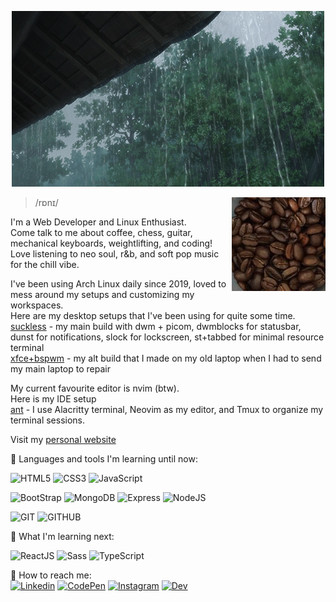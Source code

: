 <p align="center">
<img max-width="50%" height="auto" src="./.github/raining.gif">
</p>

<img align="right" src="./.github/coffee.jpg">

> /rɒnɪ/

I'm a Web Developer and Linux Enthusiast. <br/>
Come talk to me about coffee, chess, guitar, mechanical keyboards, weightlifting, and coding! <br/>
Love listening to neo soul, r&b, and soft pop music for the chill vibe. <br/>

I've been using Arch Linux daily since 2019, loved to mess around my setups and customizing my workspaces. <br/>
Here are my desktop setups that I've been using for quite some time. <br/>
[suckless](https://www.github.com/ronylee11/suckless) - my main build with dwm + picom, dwmblocks for statusbar, dunst for notifications, slock for lockscreen, st+tabbed for minimal resource terminal <br/>
[xfce+bspwm](https://www.github.com/ronylee11/xfce-bspwm) - my alt build that I made on my old laptop when I had to send my main laptop to repair <br/>

My current favourite editor is nvim (btw).<br/>
Here is my IDE setup <br/>
[ant](https://www.github.com/ronylee11/ant) - I use Alacritty terminal, Neovim as my editor, and Tmux to organize my terminal sessions. <br/>

Visit my [personal website](https://rony.is-a.dev)

🧰 Languages and tools I'm learning until now: <br/>

<p>
<picture>
<source media="(prefers-color-scheme: light)" srcset="https://img.shields.io/static/v1?label=&message=HTML5&color=%23E34F26&style=for-the-badge&logo=html5&logoColor=whitesmoke"></source>
<source media="(prefers-color-scheme: dark)" srcset="https://img.shields.io/static/v1?label=&message=HTML5&color=%23E34F26&style=for-the-badge&logo=html5&logoColor=whitesmoke"></source>
<img src="https://img.shields.io/static/v1?label=&message=HTML5&color=%23E34F26&style=for-the-badge&logo=html5&logoColor=whitesmoke" alt="HTML5">
</picture>

<picture>
<source media="(prefers-color-scheme: light)" srcset="https://img.shields.io/static/v1?label=&message=CSS3&color=%231572B6&style=for-the-badge&logo=css3&logoColor=whitesmoke"></source>
<source media="(prefers-color-scheme: dark)" srcset="https://img.shields.io/static/v1?label=&message=CSS3&color=%231572B6&style=for-the-badge&logo=css3&logoColor=whitesmoke"></source>
<img src="https://img.shields.io/static/v1?label=&message=CSS3&color=%231572B6&style=for-the-badge&logo=css3&logoColor=whitesmoke" alt="CSS3">
</picture>

<picture>
<source media="(prefers-color-scheme: light)" srcset="https://img.shields.io/static/v1?label=&message=Javascript&color=%23F7DF1E&style=for-the-badge&logo=javascript&logoColor=grey"></source>
<source media="(prefers-color-scheme: dark)" srcset="https://img.shields.io/static/v1?label=&message=Javascript&color=%23F7DF1E&style=for-the-badge&logo=javascript&logoColor=grey"></source>
<img src="https://img.shields.io/static/v1?label=&message=Javascript&color=%23F7DF1E&style=for-the-badge&logo=javascript&logoColor=grey" alt="JavaScript">
</picture> <br/>
</p>

<p>
<picture>
<source media="(prefers-color-scheme: light)" srcset="https://img.shields.io/static/v1?label=&message=BOOTSTRAP&color=blueviolet&style=for-the-badge&logo=bootstrap&logoColor=whitesmoke"></source>
<source media="(prefers-color-scheme: dark)" srcset="https://img.shields.io/static/v1?label=&message=BOOTSTRAP&color=blueviolet&style=for-the-badge&logo=bootstrap&logoColor=whitesmoke"></source>
<img src="https://img.shields.io/static/v1?label=&message=BOOTSTRAP&color=blueviolet&style=for-the-badge&logo=bootstrap&logoColor=whitesmoke" alt="BootStrap">
</picture>
<picture>
<source media="(prefers-color-scheme: light)" srcset="https://img.shields.io/static/v1?label=&message=MONGODB&color=brightgreen&style=for-the-badge&logo=mongoDB&logoColor=whitesmoke"></source>
<source media="(prefers-color-scheme: dark)" srcset="https://img.shields.io/static/v1?label=&message=MONGODB&color=brightgreen&style=for-the-badge&logo=mongoDB&logoColor=whitesmoke"></source>
<img src="https://img.shields.io/static/v1?label=&message=MONGODB&color=brightgreen&style=for-the-badge&logo=mongoDB&logoColor=whitesmoke" alt="MongoDB">
</picture>
<picture>
<source media="(prefers-color-scheme: light)" srcset="https://img.shields.io/static/v1?label=&message=EXPRESS&color=grey&style=for-the-badge&logo=express&logoColor=whitesmoke"></source>
<source media="(prefers-color-scheme: dark)" srcset="https://img.shields.io/static/v1?label=&message=EXPRESS&color=grey&style=for-the-badge&logo=express&logoColor=whitesmoke"></source>
<img src="https://img.shields.io/static/v1?label=&message=EXPRESS&color=grey&style=for-the-badge&logo=express&logoColor=whitesmoke" alt="Express">
</picture>
<picture>
<source media="(prefers-color-scheme: light)" srcset="https://img.shields.io/static/v1?label=&message=NODE.JS&color=green&style=for-the-badge&logo=node.js&logoColor=whitesmoke"></source>
<source media="(prefers-color-scheme: dark)" srcset="https://img.shields.io/static/v1?label=&message=NODE.JS&color=green&style=for-the-badge&logo=node.js&logoColor=whitesmoke"></source>
<img src="https://img.shields.io/static/v1?label=&message=NODE.JS&color=green&style=for-the-badge&logo=node.js&logoColor=whitesmoke" alt="NodeJS">
</picture>
</p>

<p>
<picture>
<source media="(prefers-color-scheme: light)" srcset="https://img.shields.io/static/v1?label=&message=GIT&color=%23F05032&style=for-the-badge&logo=git&logoColor=whitesmoke"></source>
<source media="(prefers-color-scheme: dark)" srcset="https://img.shields.io/static/v1?label=&message=GIT&color=%23F05032&style=for-the-badge&logo=git&logoColor=whitesmoke"></source>
<img src="https://img.shields.io/static/v1?label=&message=GIT&color=%23F05032&style=for-the-badge&logo=git&logoColor=whitesmoke" alt="GIT">
</picture>
<picture>
<source media="(prefers-color-scheme: light)" srcset="https://img.shields.io/static/v1?label=&message=GITHUB&color=%23181717&style=for-the-badge&logo=github&logoColor=whitesmoke"></source>
<source media="(prefers-color-scheme: dark)" srcset="https://img.shields.io/static/v1?label=&message=GITHUB&color=%23181717&style=for-the-badge&logo=github&logoColor=whitesmoke"></source>
<img src="https://img.shields.io/static/v1?label=&message=GITHUB&color=%23181717&style=for-the-badge&logo=github&logoColor=whitesmoke" alt="GITHUB">
</picture>
</p>

📖 What I'm learning next: <br/>

<p>
<picture>
<source media="(prefers-color-scheme: light)" srcset="https://img.shields.io/static/v1?label=&message=REACT.JS&color=%2361DAFB&style=for-the-badge&logo=react&logoColor=grey"></source>
<source media="(prefers-color-scheme: dark)" srcset="https://img.shields.io/static/v1?label=&message=REACT.JS&color=%2361DAFB&style=for-the-badge&logo=react&logoColor=grey"></source>
<img src="https://img.shields.io/static/v1?label=&message=REACT.JS&color=%2361DAFB&style=for-the-badge&logo=react&logoColor=grey" alt="ReactJS">
</picture>
<picture>
<source media="(prefers-color-scheme: light)" srcset="https://img.shields.io/static/v1?label=&message=SASS&color=%23CC6699&style=for-the-badge&logo=sass&logoColor=whitesmoke"></source>
<source media="(prefers-color-scheme: dark)" srcset="https://img.shields.io/static/v1?label=&message=SASS&color=%23CC6699&style=for-the-badge&logo=sass&logoColor=whitesmoke"></source>
<img src="https://img.shields.io/static/v1?label=&message=SASS&color=%23CC6699&style=for-the-badge&logo=sass&logoColor=whitesmoke" alt="Sass">
</picture>
<picture>
<source media="(prefers-color-scheme: light)" srcset="https://img.shields.io/static/v1?label=&message=Typescript&color=%233178C6&style=for-the-badge&logo=typescript&logoColor=03256C"></source>
<source media="(prefers-color-scheme: dark)" srcset="https://img.shields.io/static/v1?label=&message=Typescript&color=%233178C6&style=for-the-badge&logo=typescript&logoColor=03256C"></source>
<img src="https://img.shields.io/static/v1?label=&message=Typescript&color=%233178C6&style=for-the-badge&logo=typescript&logoColor=03256C" alt="TypeScript">
</picture>
</p>

📱 How to reach me: <br/>
[![Linkedin](https://img.shields.io/static/v1?label=&message=Linkedin&color=0A66C2&style=for-the-badge&logo=linkedin&logoColor=whitesmoke)](https://www.linkedin.com/in/rony-lee-8700271b4/)
[![CodePen](https://img.shields.io/static/v1?label=&message=Codepen&color=%23000000&style=for-the-badge&logo=codepen&logoColor=whitesmoke)](https://codepen.io/ronylee)
[![Instagram](https://img.shields.io/static/v1?label=&message=Instagram&color=lightpink&style=for-the-badge&logo=instagram&logoColor=black)](https://www.instagram.com/rongyil33/)
[![Dev](https://img.shields.io/static/v1?label=&message=DEV&color=%230A0A0A&style=for-the-badge&logo=dev.to)](https://dev.to/ronylee11)
